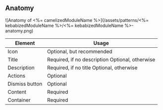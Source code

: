 ## Anatomy

<!-- image then table -->
![Anatomy of <%= camelizedModuleName %>](/assets/patterns/<%= kebabizedModuleName %>/<%= kebabizedModuleName %>-anatomy.png)

<!-- this is just an example, refer to other patterns and components to see how to fill this table -->
| Element          | Usage                                           |
|------------------|-------------------------------------------------|
| Icon             | Optional, but recommended                       |
| Title            | Required, if no description Optional, otherwise |
| Description      | Required, if no title Optional, otherwise       |
| Actions          | Optional                                        |
| Dismiss button   | Optional                                        |
| Content          | Required                                        |
| Container        | Required                                        |